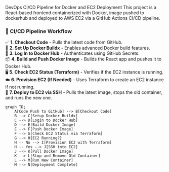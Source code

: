 DevOps CI/CD Pipeline for Docker and EC2 Deployment
This project is a React-based frontend containerized with Docker, image pushed to dockerhub and deployed to AWS EC2 via a GitHub Actions CI/CD pipeline.

### 🚀 CI/CD Pipeline Workflow  

✅ **1. Checkout Code** - Pulls the latest code from GitHub.  
🐳 **2. Set Up Docker Buildx** - Enables advanced Docker build features.  
🔑 **3. Log In to Docker Hub** - Authenticates using GitHub Secrets.  
📦 **4. Build and Push Docker Image** - Builds the React app and pushes it to Docker Hub.  
🖥️ **5. Check EC2 Status (Terraform)** - Verifies if the EC2 instance is running.  
☁️ **6. Provision EC2 (If Needed)** - Uses Terraform to create an EC2 instance if not running.  
📡 **7. Deploy to EC2 via SSH** - Pulls the latest image, stops the old container, and runs the new one.  


```mermaid
graph TD;
    A[Code Push to GitHub] --> B[Checkout Code]
    B --> C[Setup Docker Buildx]
    C --> D[Login to Docker Hub]
    D --> E[Build Docker Image]
    E --> F[Push Docker Image]
    F --> G[Check EC2 Status via Terraform]
    G --> H{EC2 Running?}
    H -- No --> I[Provision EC2 with Terraform]
    H -- Yes --> J[SSH into EC2]
    J --> K[Pull Docker Image]
    K --> L[Stop and Remove Old Container]
    L --> M[Run New Container]
    M --> N[Deployment Complete]



